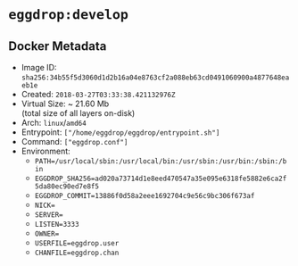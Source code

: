 # `eggdrop:develop`

## Docker Metadata

- Image ID: `sha256:34b55f5d3060d1d2b16a04e8763cf2a088eb63cd0491060900a4877648eaeb1e`
- Created: `2018-03-27T03:33:38.421132976Z`
- Virtual Size: ~ 21.60 Mb  
  (total size of all layers on-disk)
- Arch: `linux`/`amd64`
- Entrypoint: `["/home/eggdrop/eggdrop/entrypoint.sh"]`
- Command: `["eggdrop.conf"]`
- Environment:
  - `PATH=/usr/local/sbin:/usr/local/bin:/usr/sbin:/usr/bin:/sbin:/bin`
  - `EGGDROP_SHA256=ad020a73714d1e8eed470547a35e095e6318fe5882e6ca2f5da80ec90ed7e8f5`
  - `EGGDROP_COMMIT=13886f0d58a2eee1692704c9e56c9bc306f673af`
  - `NICK=`
  - `SERVER=`
  - `LISTEN=3333`
  - `OWNER=`
  - `USERFILE=eggdrop.user`
  - `CHANFILE=eggdrop.chan`
